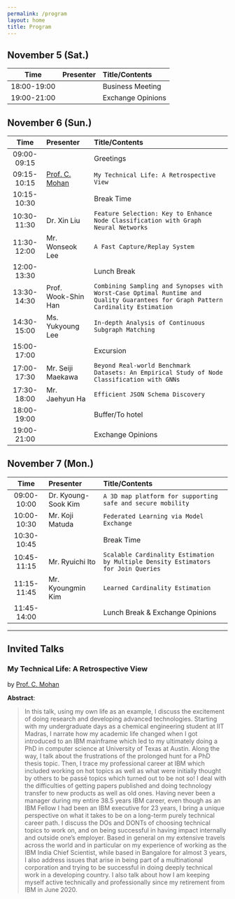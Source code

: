 ```yaml
---
permalink: /program
layout: home
title: Program
---
```


## November 5 (Sat.)

|Time|Presenter|Title/Contents|
|:-:|:-|:-|
|18:00-19:00||Business Meeting|
|19:00-21:00||Exchange Opinions|


## November 6 (Sun.)

|Time|Presenter|Title/Contents|
|:-:|:-|:-|
|09:00-09:15||Greetings|
|09:15-10:15|[Prof. C. Mohan](invitedspeakers.md)|`My Technical Life: A Retrospective View`|
|10:15-10:30||Break Time|
|10:30-11:30|Dr. Xin Liu|`Feature Selection: Key to Enhance Node Classification with Graph Neural Networks`|
|11:30-12:00|Mr. Wonseok Lee|`A Fast Capture/Replay System`|
|12:00-13:30||Lunch Break|
|13:30-14:30|Prof. Wook-Shin Han|`Combining Sampling and Synopses with Worst-Case Optimal Runtime and Quality Guarantees for Graph Pattern Cardinality Estimation`|
|14:30-15:00|Ms. Yukyoung Lee|`In-depth Analysis of Continuous Subgraph Matching`|
|15:00-17:00||Excursion|
|17:00-17:30|Mr. Seiji Maekawa|`Beyond Real-world Benchmark Datasets: An Empirical Study of Node Classification with GNNs`|
|17:30-18:00|Mr. Jaehyun Ha|`Efficient JSON Schema Discovery`|
|18:00-19:00||Buffer/To hotel|
|19:00-21:00||Exchange Opinions|


## November 7 (Mon.)

|Time|Presenter|Title/Contents|
|:-:|:-|:-|
|09:00-10:00|Dr. Kyoung-Sook Kim|`A 3D map platform for supporting safe and secure mobility`|
|10:00-10:30|Mr. Koji Matuda|`Federated Learning via Model Exchange`|
|10:30-10:45||Break Time|
|10:45-11:15|Mr. Ryuichi Ito|`Scalable Cardinality Estimation by Multiple Density Estimators for Join Queries`|
|11:15-11:45|Mr. Kyoungmin Kim|`Learned Cardinality Estimation`|
|11:45-14:00||Lunch Break & Exchange Opinions|

---

## Invited Talks

### My Technical Life: A Retrospective View
by [Prof. C. Mohan](invitedspeakers.md)

**Abstract**:
> In this talk, using my own life as an example, I discuss the excitement of doing research and developing advanced technologies. Starting with my undergraduate days as a chemical engineering student at IIT Madras, I narrate how my academic life changed when I got introduced to an IBM mainframe which led to my ultimately doing a PhD in computer science at University of Texas at Austin. Along the way, I talk about the frustrations of the prolonged hunt for a PhD thesis topic. Then, I trace my professional career at IBM which included working on hot topics as well as what were initially thought by others to be passé topics which turned out to be not so! I deal with the difficulties of getting papers published and doing technology transfer to new products as well as old ones. Having never been a manager during my entire 38.5 years IBM career, even though as an IBM Fellow I had been an IBM executive for 23 years, I bring a unique perspective on what it takes to be on a long-term purely technical career path. I discuss the DOs and DONTs of choosing technical topics to work on, and on being successful in having impact internally and outside one’s employer. Based in general on my extensive travels across the world and in particular on my experience of working as the IBM India Chief Scientist, while based in Bangalore for almost 3 years, I also address issues that arise in being part of a multinational corporation and trying to be successful in doing deeply technical work in a developing country. I also talk about how I am keeping myself active technically and professionally since my retirement from IBM in June 2020.
